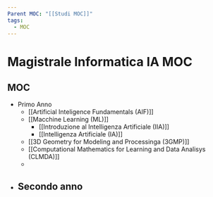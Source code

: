 ```yaml
---
Parent MOC: "[[Studi MOC]]"
tags:
  - MOC
---
```


# Magistrale Informatica IA MOC

## MOC 
- Primo Anno
	- [[Artificial Inteligence Fundamentals (AIF)]]
	- [[Macchine Learning (ML)]]
		- [[Introduzione al Intelligenza Artificiale (IIA)]]
		- [[Intelligenza Artificiale (IA)]]
	- [[3D Geometry for Modeling and Processinga (3GMP)]]
	- [[Computational Mathematics for Learning and Data Analisys (CLMDA)]]
	- 
- Secondo anno
	- 



